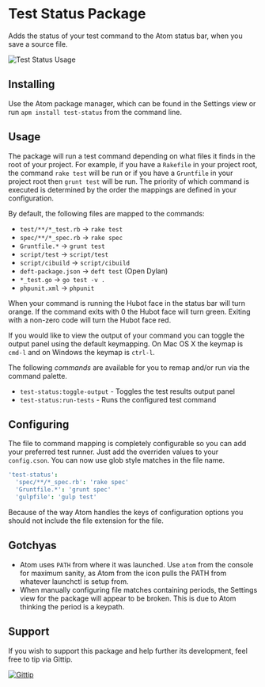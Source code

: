 # Test Status Package

Adds the status of your test command to the Atom status bar, when you save a
source file.

![Test Status Usage](https://raw.github.com/tombell/test-status/master/screenshots/atom-test-status.gif)

## Installing

Use the Atom package manager, which can be found in the Settings view or run
`apm install test-status` from the command line.

## Usage

The package will run a test command depending on what files it finds in the root
of your project. For example, if you have a `Rakefile` in your project root, the
command `rake test` will be run or if you have a `Gruntfile` in your project
root then `grunt test` will be run. The priority of which command is executed is
determined by the order the mappings are defined in your configuration.

By default, the following files are mapped to the commands:

  * `test/**/*_test.rb` &rarr; `rake test`
  * `spec/**/*_spec.rb` &rarr; `rake spec`
  * `Gruntfile.*` &rarr; `grunt test`
  * `script/test` &rarr; `script/test`
  * `script/cibuild` &rarr; `script/cibuild`
  * `deft-package.json` &rarr; `deft test` (Open Dylan)
  * `*_test.go` &rarr; `go test -v .`
  * `phpunit.xml` &rarr; `phpunit`

When your command is running the Hubot face in the status bar will turn orange.
If the command exits with 0 the Hubot face will turn green. Exiting with a
non-zero code will turn the Hubot face red.

If you would like to view the output of your command you can toggle the output
panel using the default keymapping. On Mac OS X the keymap is `cmd-l` and on
Windows the keymap is `ctrl-l`.

The following _commands_ are available for you to remap and/or run via the
command palette.

  * `test-status:toggle-output` - Toggles the test results output panel
  * `test-status:run-tests` - Runs the configured test command

## Configuring

The file to command mapping is completely configurable so you can add your
preferred test runner. Just add the overriden values to your `config.cson`. You
can now use glob style matches in the file name.

```coffeescript
'test-status':
  'spec/**/*_spec.rb': 'rake spec'
  'Gruntfile.*': 'grunt spec'
  'gulpfile': 'gulp test'
```

Because of the way Atom handles the keys of configuration options you should not
include the file extension for the file.

## Gotchyas

* Atom uses `PATH` from where it was launched. Use `atom` from the console for
  maximum sanity, as Atom from the icon pulls the PATH from whatever launchctl is
  setup from.
* When manually configuring file matches containing periods, the Settings view
  for the package will appear to be broken. This is due to Atom thinking the
  period is a keypath.

## Support

If you wish to support this package and help further its development, feel free
to tip via Gittip.

[![Gittip](http://img.shields.io/gittip/tombell.png)](https://www.gittip.com/tombell/)
